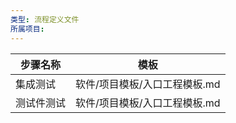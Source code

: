```yaml
---
类型: 流程定义文件
所属项目:
---
```



| 步骤名称  | 模板                |
| ----- | ----------------- |
| 集成测试  | 软件/项目模板/入口工程模板.md |
| 测试件测试 | 软件/项目模板/入口工程模板.md |

